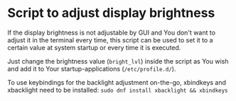 # Script to adjust display brightness

If the display brightness is not adjustable by GUI and You don't want to adjust it in the terminal every time, this script can be used to set it to a certain value at system startup or every time it is executed. 

Just change the brightness value (`bright_lvl`) inside the script as You wish and add it to Your startup-applications (`/etc/profile.d/`).

To use keybindings for the backlight adjustment on-the-go, xbindkeys and xbacklight need to be installed:
`sudo dnf install xbacklight && xbindkeys`
